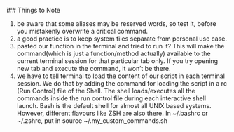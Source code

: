 i## Things to Note
1. be aware that some aliases may be reserved words, so test it, before you mistakenly overwrite a critical command.
2. a good practice is to keep system files separate from personal use case.
3. pasted our function in the terminal and tried to run it? This will make the command(which is just a function/method actually) available to the current terminal session for that particular tab only. If you try opening new tab and execute the command, it won’t be there.
4. we have to tell terminal to load the content of our script in each terminal session. We do that by adding the command for loading the script in a rc (Run Control) file of the Shell. The shell loads/executes all the commands inside the run control file during each interactive shell launch. Bash is the default shell for almost all UNIX based systems. However, different flavours like ZSH are also there. In ~/.bashrc or ~/.zshrc, put in source ~/.my_custom_commands.sh

